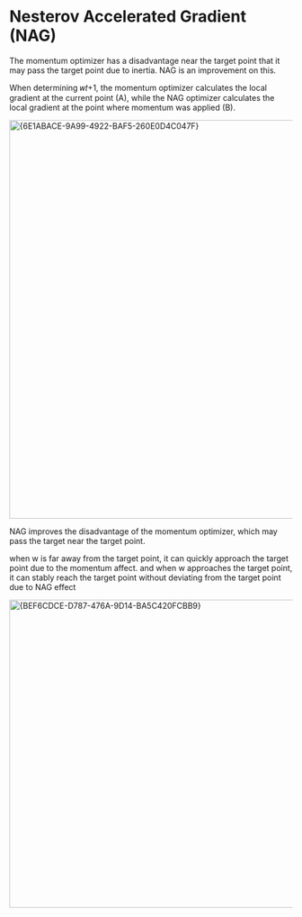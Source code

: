 # Nesterov Accelerated Gradient (NAG)
The momentum optimizer has a disadvantage near the target point that it may pass the target point due to inertia. NAG is an improvement on this.

When determining 𝑤𝑡+1, the momentum optimizer calculates the local gradient at the current point (A), while the NAG optimizer calculates the local gradient at the point where momentum was applied (B).


<img width="1846" height="708" alt="{6E1ABACE-9A99-4922-BAF5-260E0D4C047F}" src="https://github.com/user-attachments/assets/7702bbae-29b0-465d-839e-93434a91c423" />


NAG improves the disadvantage of the momentum optimizer, which may pass the target near the target point.

when w is far away from the target point, it can quickly approach the target point due to the momentum affect. and when w approaches the target point, it can stably reach the target point without deviating from the target point due to NAG effect

<img width="1733" height="547" alt="{BEF6CDCE-D787-476A-9D14-BA5C420FCBB9}" src="https://github.com/user-attachments/assets/a6efc408-c77c-4f7c-8fd1-ef0f2710ac1e" />

